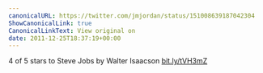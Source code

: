 ```yaml
---
canonicalURL: https://twitter.com/jmjordan/status/151008639187042304
ShowCanonicalLink: true
CanonicalLinkText: View original on
date: 2011-12-25T18:37:19+00:00
---
```

4 of 5 stars to Steve Jobs by Walter Isaacson [bit.ly/tVH3mZ](http://bit.ly/tVH3mZ)